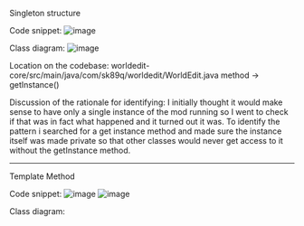Singleton structure

Code snippet:
![image](https://github.com/user-attachments/assets/7ee21ab2-3c4f-48b9-9285-66475846cf8e)

Class diagram:
![image](https://github.com/user-attachments/assets/3649acec-e2b8-4963-ad4c-a08eabb14f12)

Location on the codebase: worldedit-core/src/main/java/com/sk89q/worldedit/WorldEdit.java    method -> getInstance()

Discussion of the rationale for identifying: I initially thought it would make sense to have only a single instance of the mod running so I went to check if that was in fact what happened and it turned out it was. To identify the pattern i searched for a get instance method and made sure the instance itself was made private so that other classes would never get access to it without the getInstance method.

----------------------------------------------------------------------------------------------------------------------------------------------------------------------
Template Method

Code snippet:
![image](https://github.com/user-attachments/assets/fd944ced-727b-404c-b21e-945d1cf7f29e)
![image](https://github.com/user-attachments/assets/2b4c78c8-dc22-4988-98f6-d82392751f69)

Class diagram:

